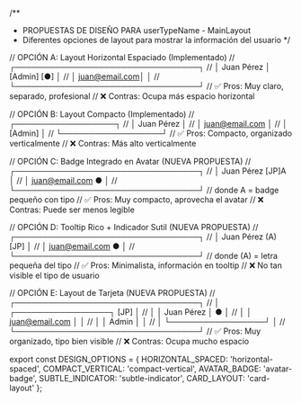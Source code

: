 /**
 * PROPUESTAS DE DISEÑO PARA userTypeName - MainLayout
 * Diferentes opciones de layout para mostrar la información del usuario
 */

// OPCIÓN A: Layout Horizontal Espaciado (Implementado)
// ┌─────────────────────────────────┐
// │ Juan Pérez    │ [Admin]  [●]    │
// │ juan@email.com│               │
// └─────────────────────────────────┘
// ✅ Pros: Muy claro, separado, profesional
// ❌ Contras: Ocupa más espacio horizontal

// OPCIÓN B: Layout Compacto (Implementado)
// ┌──────────────────┐
// │      Juan Pérez  │
// │   juan@email.com │
// │        [Admin]   │
// └──────────────────┘
// ✅ Pros: Compacto, organizado verticalmente
// ❌ Contras: Más alto verticalmente

// OPCIÓN C: Badge Integrado en Avatar (NUEVA PROPUESTA)
// ┌─────────────────────────────────┐
// │ Juan Pérez              [JP]A   │
// │ juan@email.com             ●    │
// └─────────────────────────────────┘
// donde A = badge pequeño con tipo
// ✅ Pros: Muy compacto, aprovecha el avatar
// ❌ Contras: Puede ser menos legible

// OPCIÓN D: Tooltip Rico + Indicador Sutil (NUEVA PROPUESTA)
// ┌─────────────────────────────────┐
// │ Juan Pérez (A)          [JP]    │
// │ juan@email.com             ●    │
// └─────────────────────────────────┘
// donde (A) = letra pequeña del tipo
// ✅ Pros: Minimalista, información en tooltip
// ❌ No tan visible el tipo de usuario

// OPCIÓN E: Layout de Tarjeta (NUEVA PROPUESTA)
// ┌─────────────────────────────────┐
// │ ┌─────────────────┐      [JP]   │
// │ │ Juan Pérez      │         ●   │
// │ │ juan@email.com  │             │
// │ │ Admin          │             │
// │ └─────────────────┘             │
// └─────────────────────────────────┘
// ✅ Pros: Muy organizado, tipo bien visible
// ❌ Contras: Ocupa mucho espacio

export const DESIGN_OPTIONS = {
  HORIZONTAL_SPACED: 'horizontal-spaced',
  COMPACT_VERTICAL: 'compact-vertical',
  AVATAR_BADGE: 'avatar-badge',
  SUBTLE_INDICATOR: 'subtle-indicator',
  CARD_LAYOUT: 'card-layout'
};
